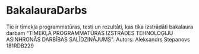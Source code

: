 # BakalauraDarbs
Tie ir tīmekļa programmatūras, testi un rezultāti, kas tika izstrādāti bakalaura darbam "TĪMEKĻA PROGRAMMATŪRAS IZSTRĀDES TEHNOLOĢIJU ASINHRONĀS DARBĪBAS SALĪDZINĀJUMS".  Autors: Aleksandrs Stepanovs 181RDB229
